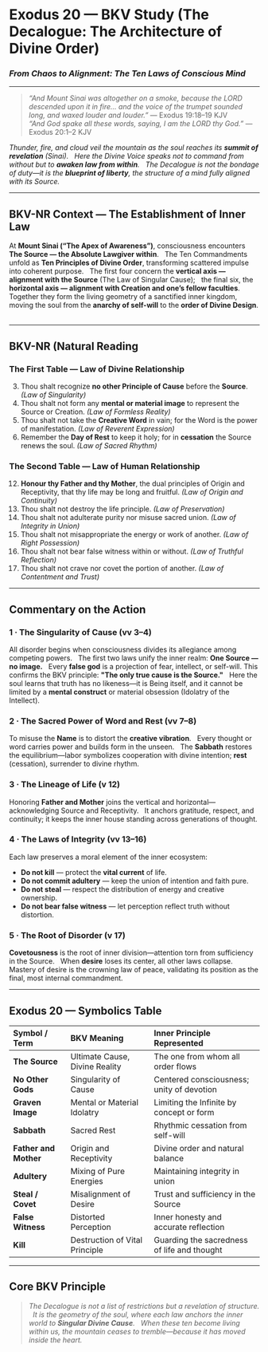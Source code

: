 # **Exodus 20 — BKV Study (The Decalogue: The Architecture of Divine Order)**  
### *From Chaos to Alignment: The Ten Laws of Conscious Mind*  

---

> _“And Mount Sinai was altogether on a smoke, because the LORD descended upon it in fire… and the voice of the trumpet sounded long, and waxed louder and louder.”_ — Exodus 19:18–19 KJV  
> _“And God spake all these words, saying, I am the LORD thy God.”_ — Exodus 20:1–2 KJV  

*Thunder, fire, and cloud veil the mountain as the soul reaches its **summit of revelation** (Sinai).  
Here the Divine Voice speaks not to command from without but to **awaken law from within**.  
The Decalogue is not the bondage of duty—it is the **blueprint of liberty**, the structure of a mind fully aligned with its Source.*

---

## BKV-NR Context — The Establishment of Inner Law

At **Mount Sinai (“The Apex of Awareness”)**, consciousness encounters **The Source — the Absolute Lawgiver within**.  
The Ten Commandments unfold as **Ten Principles of Divine Order**, transforming scattered impulse into coherent purpose.  
The first four concern the **vertical axis — alignment with the Source** (The Law of Singular Cause);  
the final six, the **horizontal axis — alignment with Creation and one’s fellow faculties**.  
Together they form the living geometry of a sanctified inner kingdom, moving the soul from the **anarchy of self-will** to the **order of Divine Design**.  

---

## BKV-NR (Natural Reading  

### **The First Table — Law of Divine Relationship**  

3. Thou shalt recognize **no other Principle of Cause** before the **Source**. *(Law of Singularity)*  
4. Thou shalt not form any **mental or material image** to represent the Source or Creation. *(Law of Formless Reality)*  
7. Thou shalt not take the **Creative Word** in vain; for the Word is the power of manifestation. *(Law of Reverent Expression)*  
8. Remember the **Day of Rest** to keep it holy; for in **cessation** the Source renews the soul. *(Law of Sacred Rhythm)*  

### The Second Table — Law of Human Relationship  

12. **Honour thy Father and thy Mother**, the dual principles of Origin and Receptivity, that thy life may be long and fruitful. *(Law of Origin and Continuity)*  
13. Thou shalt not destroy the life principle. *(Law of Preservation)*  
14. Thou shalt not adulterate purity nor misuse sacred union. *(Law of Integrity in Union)*  
15. Thou shalt not misappropriate the energy or work of another. *(Law of Right Possession)*  
16. Thou shalt not bear false witness within or without. *(Law of Truthful Reflection)*  
17. Thou shalt not crave nor covet the portion of another. *(Law of Contentment and Trust)*  

---

## Commentary on the Action

### **1 · The Singularity of Cause (vv 3–4)**
All disorder begins when consciousness divides its allegiance among competing powers.  
The first two laws unify the inner realm: **One Source — no image.**  
Every **false god** is a projection of fear, intellect, or self-will. This confirms the BKV principle: **"The only true cause is the Source."**  
Here the soul learns that truth has no likeness—it is Being itself, and it cannot be limited by a **mental construct** or material obsession (Idolatry of the Intellect).

### **2 · The Sacred Power of Word and Rest (vv 7–8)**
To misuse the **Name** is to distort the **creative vibration**.  
Every thought or word carries power and builds form in the unseen.  
The **Sabbath** restores the equilibrium—labor symbolizes cooperation with divine intention; **rest** (cessation), surrender to divine rhythm.

### **3 · The Lineage of Life (v 12)**
Honoring **Father and Mother** joins the vertical and horizontal—acknowledging Source and Receptivity.  
It anchors gratitude, respect, and continuity; it keeps the inner house standing across generations of thought.

### **4 · The Laws of Integrity (vv 13–16)**
Each law preserves a moral element of the inner ecosystem:  
- **Do not kill** — protect the **vital current** of life.  
- **Do not commit adultery** — keep the union of intention and faith pure.  
- **Do not steal** — respect the distribution of energy and creative ownership.  
- **Do not bear false witness** — let perception reflect truth without distortion.  

### **5 · The Root of Disorder (v 17)**
**Covetousness** is the root of inner division—attention torn from sufficiency in the Source.  
When **desire** loses its center, all other laws collapse.  
Mastery of desire is the crowning law of peace, validating its position as the final, most internal commandment.  

---

## **Exodus 20 — Symbolics Table**

| **Symbol / Term** | **BKV Meaning** | **Inner Principle Represented** |
| :--- | :--- | :--- |
| **The Source** | Ultimate Cause, Divine Reality | The one from whom all order flows |
| **No Other Gods** | Singularity of Cause | Centered consciousness; unity of devotion |
| **Graven Image** | Mental or Material Idolatry | Limiting the Infinite by concept or form |
| **Sabbath** | Sacred Rest | Rhythmic cessation from self-will |
| **Father and Mother** | Origin and Receptivity | Divine order and natural balance |
| **Adultery** | Mixing of Pure Energies | Maintaining integrity in union |
| **Steal / Covet** | Misalignment of Desire | Trust and sufficiency in the Source |
| **False Witness** | Distorted Perception | Inner honesty and accurate reflection |
| **Kill** | Destruction of Vital Principle | Guarding the sacredness of life and thought |

---

## **Core BKV Principle**
> *The Decalogue is not a list of restrictions but a revelation of structure.  
> It is the geometry of the soul, where each law anchors the inner world to **Singular Divine Cause**.  
> When these ten become living within us, the mountain ceases to tremble—because it has moved inside the heart.*


